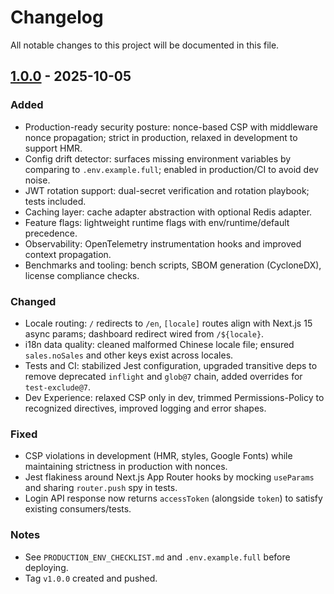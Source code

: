 # Changelog

All notable changes to this project will be documented in this file.

## [1.0.0] - 2025-10-05

### Added

- Production-ready security posture: nonce-based CSP with middleware nonce propagation; strict in production, relaxed in development to support HMR.
- Config drift detector: surfaces missing environment variables by comparing to `.env.example.full`; enabled in production/CI to avoid dev noise.
- JWT rotation support: dual-secret verification and rotation playbook; tests included.
- Caching layer: cache adapter abstraction with optional Redis adapter.
- Feature flags: lightweight runtime flags with env/runtime/default precedence.
- Observability: OpenTelemetry instrumentation hooks and improved context propagation.
- Benchmarks and tooling: bench scripts, SBOM generation (CycloneDX), license compliance checks.

### Changed

- Locale routing: `/` redirects to `/en`, `[locale]` routes align with Next.js 15 async params; dashboard redirect wired from `/${locale}`.
- i18n data quality: cleaned malformed Chinese locale file; ensured `sales.noSales` and other keys exist across locales.
- Tests and CI: stabilized Jest configuration, upgraded transitive deps to remove deprecated `inflight` and `glob@7` chain, added overrides for `test-exclude@7`.
- Dev Experience: relaxed CSP only in dev, trimmed Permissions-Policy to recognized directives, improved logging and error shapes.

### Fixed

- CSP violations in development (HMR, styles, Google Fonts) while maintaining strictness in production with nonces.
- Jest flakiness around Next.js App Router hooks by mocking `useParams` and sharing `router.push` spy in tests.
- Login API response now returns `accessToken` (alongside `token`) to satisfy existing consumers/tests.

### Notes

- See `PRODUCTION_ENV_CHECKLIST.md` and `.env.example.full` before deploying.
- Tag `v1.0.0` created and pushed.

[1.0.0]: https://github.com/iReact2Code/erp-system/releases/tag/v1.0.0
